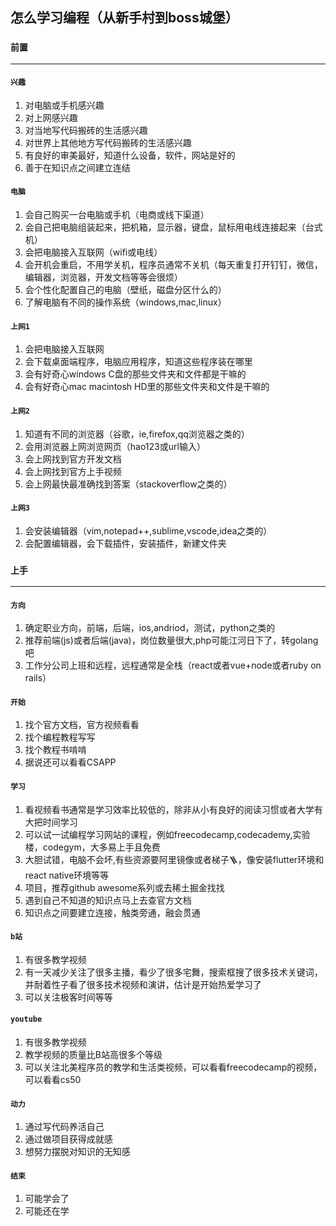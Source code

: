 ## 怎么学习编程（从新手村到boss城堡）

### `前置`
***
#### `兴趣`
1. 对电脑或手机感兴趣
2. 对上网感兴趣
3. 对当地写代码搬砖的生活感兴趣
4. 对世界上其他地方写代码搬砖的生活感兴趣
5. 有良好的审美最好，知道什么设备，软件，网站是好的
6. 善于在知识点之间建立连结

#### `电脑`
1. 会自己购买一台电脑或手机（电商或线下渠道）
2. 会自己把电脑组装起来，把机箱，显示器，键盘，鼠标用电线连接起来（台式机）
3. 会把电脑接入互联网（wifi或电线）
4. 会开机会重启，不用学关机，程序员通常不关机（每天重复打开钉钉，微信，编辑器，浏览器，开发文档等等会很烦）
5. 会个性化配置自己的电脑（壁纸，磁盘分区什么的）
6. 了解电脑有不同的操作系统（windows,mac,linux）

#### `上网1`
1. 会把电脑接入互联网
2. 会下载桌面端程序，电脑应用程序，知道这些程序装在哪里
3. 会有好奇心windows C盘的那些文件夹和文件都是干嘛的
4. 会有好奇心mac macintosh HD里的那些文件夹和文件是干嘛的

#### `上网2`
1. 知道有不同的浏览器（谷歌，ie,firefox,qq浏览器之类的）
2. 会用浏览器上网浏览网页（hao123或url输入）
3. 会上网找到官方开发文档
4. 会上网找到官方上手视频
5. 会上网最快最准确找到答案（stackoverflow之类的）

#### `上网3`
1. 会安装编辑器（vim,notepad++,sublime,vscode,idea之类的）
2. 会配置编辑器，会下载插件，安装插件，新建文件夹

### `上手`
***
#### `方向`
1. 确定职业方向，前端，后端，ios,andriod，测试，python之类的
2. 推荐前端(js)或者后端(java)，岗位数量很大,php可能江河日下了，转golang吧
3. 工作分公司上班和远程，远程通常是全栈（react或者vue+node或者ruby on rails）

#### `开始`
1. 找个官方文档，官方视频看看
2. 找个编程教程写写
3. 找个教程书啃啃
4. 据说还可以看看CSAPP

#### `学习`
1. 看视频看书通常是学习效率比较低的，除非从小有良好的阅读习惯或者大学有大把时间学习
2. 可以试一试编程学习网站的课程，例如freecodecamp,codecademy,实验楼，codegym，大多易上手且免费
3. 大胆试错，电脑不会坏,有些资源要阿里镜像或者梯子🪜，像安装flutter环境和react native环境等等
4. 项目，推荐github awesome系列或去稀土掘金找找
5. 遇到自己不知道的知识点马上去查官方文档
6. 知识点之间要建立连接，触类旁通，融会贯通

#### `b站`
1. 有很多教学视频
2. 有一天减少关注了很多主播，看少了很多宅舞，搜索框搜了很多技术关键词，并耐着性子看了很多技术视频和演讲，估计是开始热爱学习了
3. 可以关注极客时间等等

#### `youtube`
1. 有很多教学视频
2. 教学视频的质量比B站高很多个等级
3. 可以关注北美程序员的教学和生活类视频，可以看看freecodecamp的视频，可以看看cs50

#### `动力`
1. 通过写代码养活自己
2. 通过做项目获得成就感
3. 想努力摆脱对知识的无知感

#### `结束`
1. 可能学会了
2. 可能还在学
